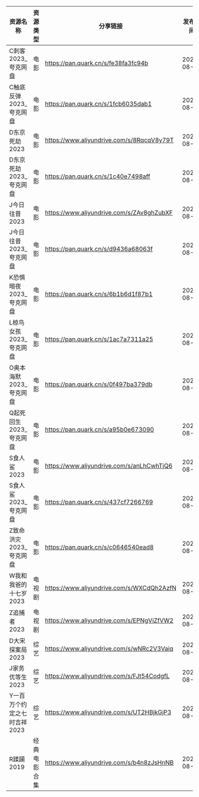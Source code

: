 | 资源名称             | 资源类型   | 分享链接                                      | 发布时间       |
| ---------------- | ------ | ----------------------------------------- | ---------- |
| C刺客2023_夸克网盘     | 电影     | https://pan.quark.cn/s/fe38fa3fc94b       | 2023-08-23 |
| C触底反弹2023_夸克网盘   | 电影     | https://pan.quark.cn/s/1fcb6035dab1       | 2023-08-23 |
| D东京死劫2023        | 电影     | https://www.aliyundrive.com/s/8RqcqV8y79T | 2023-08-23 |
| D东京死劫2023_夸克网盘   | 电影     | https://pan.quark.cn/s/1c40e7498aff       | 2023-08-23 |
| J今日往昔2023        | 电影     | https://www.aliyundrive.com/s/ZAv8ghZubXF | 2023-08-23 |
| J今日往昔2023_夸克网盘   | 电影     | https://pan.quark.cn/s/d9436a68063f       | 2023-08-23 |
| K恐惧暗夜2023_夸克网盘   | 电影     | https://pan.quark.cn/s/6b1b6d1f87b1       | 2023-08-23 |
| L椋鸟女孩2023_夸克网盘   | 电影     | https://pan.quark.cn/s/1ac7a7311a25       | 2023-08-23 |
| O奥本海默2023_夸克网盘   | 电影     | https://pan.quark.cn/s/0f497ba379db       | 2023-08-23 |
| Q起死回生2023_夸克网盘   | 电影     | https://pan.quark.cn/s/a95b0e673090       | 2023-08-23 |
| S食人鲨2023         | 电影     | https://www.aliyundrive.com/s/anLhCwhTjQ6 | 2023-08-23 |
| S食人鲨2023_夸克网盘    | 电影     | https://pan.quark.cn/s/437cf7266769       | 2023-08-23 |
| Z致命洪灾2023_夸克网盘   | 电影     | https://pan.quark.cn/s/c0646540ead8       | 2023-08-23 |
| W我和我爸的十七岁2023    | 电视剧    | https://www.aliyundrive.com/s/WXCdQh2AzfN | 2023-08-23 |
| Z追捕者2023         | 电视剧    | https://www.aliyundrive.com/s/EPNgViZfVW2 | 2023-08-23 |
| D大宋探案局2023       | 综艺     | https://www.aliyundrive.com/s/wNRc2V3Vaiq | 2023-08-23 |
| J家务优等生2023       | 综艺     | https://www.aliyundrive.com/s/FJt54CodgfL | 2023-08-23 |
| Y一百万个约定之七时吉祥2023 | 综艺     | https://www.aliyundrive.com/s/UT2HBjkGjP3 | 2023-08-23 |
| R蹂躏2019          | 经典电影合集 | https://www.aliyundrive.com/s/b4n8zJsHnNB | 2023-08-23 |
